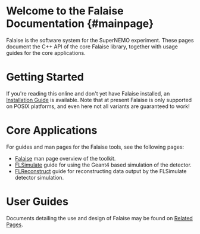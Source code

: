 Welcome to the Falaise Documentation {#mainpage}
====================================
Falaise is the software system for the SuperNEMO experiment. These
pages document the C++ API of the core Falaise library, together with
usage guides for the core applications.

Getting Started
===============
If you're reading this online and don't yet have Falaise installed, an
[Installation Guide](md_InstallationGuide.html) is available. Note that
at present Falaise is only supported on POSIX platforms, and even here
not all variants are guaranteed to work!

Core Applications
=================
For guides and man pages for the Falaise tools, see the following pages:

- [Falaise](md_Falaise.html "Falaise man page") man page overview of the toolkit.
- [FLSimulate](md_FLSimulate.html) guide for using the Geant4 based simulation of the detector.
- [FLReconstruct](md_FLReconstruct.html) guide for reconstructing data output by the FLSimulate detector simulation.

User Guides
===========
Documents detailing the use and design of Falaise may be found on
[Related Pages](pages.html).


